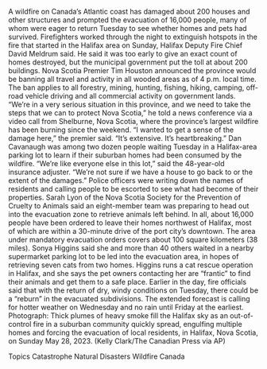 A wildfire on Canada’s Atlantic coast has damaged about 200 houses and other structures and prompted the evacuation of 16,000 people, many of whom were eager to return Tuesday to see whether homes and pets had survived.
Firefighters worked through the night to extinguish hotspots in the fire that started in the Halifax area on Sunday, Halifax Deputy Fire Chief David Meldrum said. He said it was too early to give an exact count of homes destroyed, but the municipal government put the toll at about 200 buildings.
Nova Scotia Premier Tim Houston announced the province would be banning all travel and activity in all wooded areas as of 4 p.m. local time. The ban applies to all forestry, mining, hunting, fishing, hiking, camping, off-road vehicle driving and all commercial activity on government lands.
“We’re in a very serious situation in this province, and we need to take the steps that we can to protect Nova Scotia,” he told a news conference via a video call from Shelburne, Nova Scotia, where the province’s largest wildfire has been burning since the weekend.
“I wanted to get a sense of the damage here,” the premier said. “It’s extensive. It’s heartbreaking.”
Dan Cavanaugh was among two dozen people waiting Tuesday in a Halifax-area parking lot to learn if their suburban homes had been consumed by the wildfire.
“We’re like everyone else in this lot,” said the 48-year-old insurance adjuster. “We’re not sure if we have a house to go back to or the extent of the damages.”
Police officers were writing down the names of residents and calling people to be escorted to see what had become of their properties.
Sarah Lyon of the Nova Scotia Society for the Prevention of Cruelty to Animals said an eight-member team was preparing to head out into the evacuation zone to retrieve animals left behind.
In all, about 16,000 people have been ordered to leave their homes northwest of Halifax, most of which are within a 30-minute drive of the port city’s downtown. The area under mandatory evacuation orders covers about 100 square kilometers (38 miles).
Sonya Higgins said she and more than 40 others waited in a nearby supermarket parking lot to be led into the evacuation area, in hopes of retrieving seven cats from two homes.
Higgins runs a cat rescue operation in Halifax, and she says the pet owners contacting her are “frantic” to find their animals and get them to a safe place.
Earlier in the day, fire officials said that with the return of dry, windy conditions on Tuesday, there could be a “reburn” in the evacuated subdivisions.
The extended forecast is calling for hotter weather on Wednesday and no rain until Friday at the earliest.
Photograph: Thick plumes of heavy smoke fill the Halifax sky as an out-of-control fire in a suburban community quickly spread, engulfing multiple homes and forcing the evacuation of local residents, in Halifax, Nova Scotia, on Sunday May 28, 2023. (Kelly Clark/The Canadian Press via AP)

Topics
Catastrophe
Natural Disasters
Wildfire
Canada

